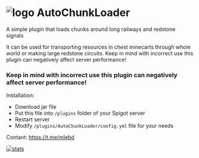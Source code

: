 # ![logo](https://i.imgur.com/0UFlvHt.png) AutoChunkLoader
A simple plugin that loads chunks around long railways and redstone signals

It can be used for transporting resources in chest minecarts through whole world or making large redstone circuits.
Keep in mind with incorrect use this plugin can negatively affect server performance!

### Keep in mind with incorrect use this plugin can negatively affect server performance!

Installation:
 - Download jar file
 - Put this file into `/plugins` folder of your Spigot server
 - Restart server
 - Modify `/plugins/AutoChunkLoader/config.yml` file for your needs

Contant: https://t.me/mlebd

[![stats](https://bstats.org/signatures/bukkit/AutoChunkLoader.svg)](https://bstats.org/plugin/bukkit/AutoChunkLoader/19552)
